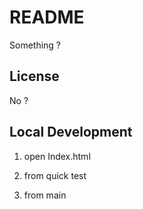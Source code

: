 # README
Something ?

## License
No ?


## Local Development

1. open Index.html



2. from quick test

3. from main 

